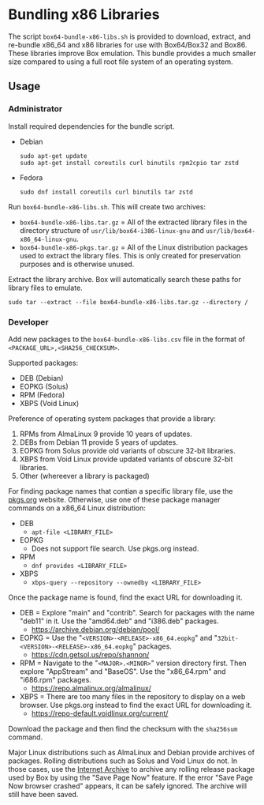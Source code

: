 # Bundling x86 Libraries

The script `box64-bundle-x86-libs.sh` is provided to download, extract, and re-bundle x86_64 and x86 libraries for use with Box64/Box32 and Box86. These libraries improve Box emulation. This bundle provides a much smaller size compared to using a full root file system of an operating system.

## Usage

### Administrator

Install required dependencies for the bundle script.

- Debian
    ```
    sudo apt-get update
    sudo apt-get install coreutils curl binutils rpm2cpio tar zstd
    ```
- Fedora
    ```
    sudo dnf install coreutils curl binutils tar zstd
    ```

Run `box64-bundle-x86-libs.sh`. This will create two archives:
- `box64-bundle-x86-libs.tar.gz` = All of the extracted library files in the directory structure of `usr/lib/box64-i386-linux-gnu` and `usr/lib/box64-x86_64-linux-gnu`.
- `box64-bundle-x86-pkgs.tar.gz` = All of the Linux distribution packages used to extract the library files. This is only created for preservation purposes and is otherwise unused.

Extract the library archive. Box will automatically search these paths for library files to emulate.

```
sudo tar --extract --file box64-bundle-x86-libs.tar.gz --directory /
```

### Developer

Add new packages to the `box64-bundle-x86-libs.csv` file in the format of `<PACKAGE_URL>,<SHA256_CHECKSUM>`.

Supported packages:
- DEB (Debian)
- EOPKG (Solus)
- RPM (Fedora)
- XBPS (Void Linux)

Preference of operating system packages that provide a library:
1. RPMs from AlmaLinux 9 provide 10 years of updates.
2. DEBs from Debian 11 provide 5 years of updates.
3. EOPKG from Solus provide old variants of obscure 32-bit libraries.
4. XBPS from Void Linux provide updated variants of obscure 32-bit libraries.
5. Other (whereever a library is packaged)

For finding package names that contian a specific library file, use the [pkgs.org](https://pkgs.org/) website. Otherwise, use one of these package manager commands on a x86_64 Linux distribution:
- DEB
    - `apt-file <LIBRARY_FILE>`
- EOPKG
    - Does not support file search. Use pkgs.org instead.
- RPM
    - `dnf provides <LIBRARY_FILE>`
- XBPS
    - `xbps-query --repository --ownedby <LIBRARY_FILE>`

Once the package name is found, find the exact URL for downloading it.
- DEB = Explore "main" and "contrib". Search for packages with the name "deb11" in it. Use the "amd64.deb" and "i386.deb" packages.
    - https://archive.debian.org/debian/pool/
- EOPKG = Use the "`<VERSION>-<RELEASE>-x86_64.eopkg`" and "`32bit-<VERSION>-<RELEASE>-x86_64.eopkg`" packages.
    - https://cdn.getsol.us/repo/shannon/
- RPM = Navigate to the "`<MAJOR>.<MINOR>`" version directory first. Then explore "AppStream" and "BaseOS". Use the "x86_64.rpm" and "i686.rpm" packages.
    - https://repo.almalinux.org/almalinux/
- XBPS = There are too many files in the repository to display on a web browser. Use pkgs.org instead to find the exact URL for downloading it.
    - https://repo-default.voidlinux.org/current/

Download the package and then find the checksum with the `sha256sum` command.

Major Linux distributions such as AlmaLinux and Debian provide archives of packages. Rolling distributions such as Solus and Void Linux do not. In those cases, use the [Internet Archive](https://web.archive.org/) to archive any rolling release package used by Box by using the "Save Page Now" feature. If the error "Save Page Now browser crashed" appears, it can be safely ignored. The archive will still have been saved.
